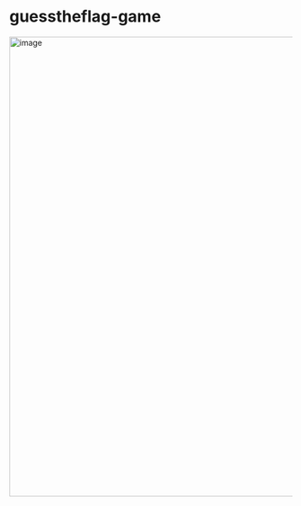 # guesstheflag-game

<img width="817" alt="image" src="https://github.com/justthecontent/guesstheflag-game/assets/17141341/b15472cf-9f97-4756-9f63-bc046cf45583">


